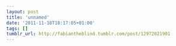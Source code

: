 ```yaml
---
layout: post
title: 'unnamed'
date: '2011-11-18T18:17:05+01:00'
tags: []
tumblr_url: http://fabiantheblind.tumblr.com/post/12972021901
---
```

